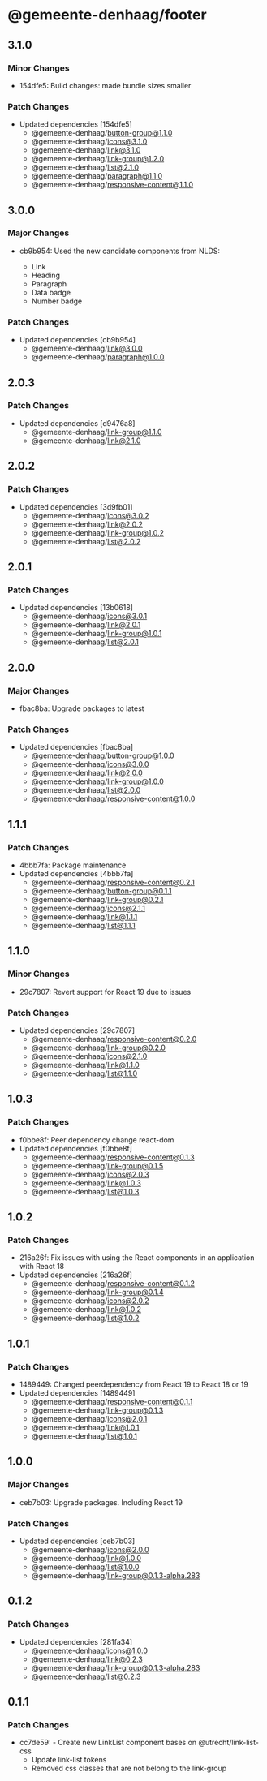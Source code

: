 # @gemeente-denhaag/footer

## 3.1.0

### Minor Changes

- 154dfe5: Build changes: made bundle sizes smaller

### Patch Changes

- Updated dependencies [154dfe5]
  - @gemeente-denhaag/button-group@1.1.0
  - @gemeente-denhaag/icons@3.1.0
  - @gemeente-denhaag/link@3.1.0
  - @gemeente-denhaag/link-group@1.2.0
  - @gemeente-denhaag/list@2.1.0
  - @gemeente-denhaag/paragraph@1.1.0
  - @gemeente-denhaag/responsive-content@1.1.0

## 3.0.0

### Major Changes

- cb9b954: Used the new candidate components from NLDS:

  - Link
  - Heading
  - Paragraph
  - Data badge
  - Number badge

### Patch Changes

- Updated dependencies [cb9b954]
  - @gemeente-denhaag/link@3.0.0
  - @gemeente-denhaag/paragraph@1.0.0

## 2.0.3

### Patch Changes

- Updated dependencies [d9476a8]
  - @gemeente-denhaag/link-group@1.1.0
  - @gemeente-denhaag/link@2.1.0

## 2.0.2

### Patch Changes

- Updated dependencies [3d9fb01]
  - @gemeente-denhaag/icons@3.0.2
  - @gemeente-denhaag/link@2.0.2
  - @gemeente-denhaag/link-group@1.0.2
  - @gemeente-denhaag/list@2.0.2

## 2.0.1

### Patch Changes

- Updated dependencies [13b0618]
  - @gemeente-denhaag/icons@3.0.1
  - @gemeente-denhaag/link@2.0.1
  - @gemeente-denhaag/link-group@1.0.1
  - @gemeente-denhaag/list@2.0.1

## 2.0.0

### Major Changes

- fbac8ba: Upgrade packages to latest

### Patch Changes

- Updated dependencies [fbac8ba]
  - @gemeente-denhaag/button-group@1.0.0
  - @gemeente-denhaag/icons@3.0.0
  - @gemeente-denhaag/link@2.0.0
  - @gemeente-denhaag/link-group@1.0.0
  - @gemeente-denhaag/list@2.0.0
  - @gemeente-denhaag/responsive-content@1.0.0

## 1.1.1

### Patch Changes

- 4bbb7fa: Package maintenance
- Updated dependencies [4bbb7fa]
  - @gemeente-denhaag/responsive-content@0.2.1
  - @gemeente-denhaag/button-group@0.1.1
  - @gemeente-denhaag/link-group@0.2.1
  - @gemeente-denhaag/icons@2.1.1
  - @gemeente-denhaag/link@1.1.1
  - @gemeente-denhaag/list@1.1.1

## 1.1.0

### Minor Changes

- 29c7807: Revert support for React 19 due to issues

### Patch Changes

- Updated dependencies [29c7807]
  - @gemeente-denhaag/responsive-content@0.2.0
  - @gemeente-denhaag/link-group@0.2.0
  - @gemeente-denhaag/icons@2.1.0
  - @gemeente-denhaag/link@1.1.0
  - @gemeente-denhaag/list@1.1.0

## 1.0.3

### Patch Changes

- f0bbe8f: Peer dependency change react-dom
- Updated dependencies [f0bbe8f]
  - @gemeente-denhaag/responsive-content@0.1.3
  - @gemeente-denhaag/link-group@0.1.5
  - @gemeente-denhaag/icons@2.0.3
  - @gemeente-denhaag/link@1.0.3
  - @gemeente-denhaag/list@1.0.3

## 1.0.2

### Patch Changes

- 216a26f: Fix issues with using the React components in an application with React 18
- Updated dependencies [216a26f]
  - @gemeente-denhaag/responsive-content@0.1.2
  - @gemeente-denhaag/link-group@0.1.4
  - @gemeente-denhaag/icons@2.0.2
  - @gemeente-denhaag/link@1.0.2
  - @gemeente-denhaag/list@1.0.2

## 1.0.1

### Patch Changes

- 1489449: Changed peerdependency from React 19 to React 18 or 19
- Updated dependencies [1489449]
  - @gemeente-denhaag/responsive-content@0.1.1
  - @gemeente-denhaag/link-group@0.1.3
  - @gemeente-denhaag/icons@2.0.1
  - @gemeente-denhaag/link@1.0.1
  - @gemeente-denhaag/list@1.0.1

## 1.0.0

### Major Changes

- ceb7b03: Upgrade packages. Including React 19

### Patch Changes

- Updated dependencies [ceb7b03]
  - @gemeente-denhaag/icons@2.0.0
  - @gemeente-denhaag/link@1.0.0
  - @gemeente-denhaag/list@1.0.0
  - @gemeente-denhaag/link-group@0.1.3-alpha.283

## 0.1.2

### Patch Changes

- Updated dependencies [281fa34]
  - @gemeente-denhaag/icons@1.0.0
  - @gemeente-denhaag/link@0.2.3
  - @gemeente-denhaag/link-group@0.1.3-alpha.283
  - @gemeente-denhaag/list@0.2.3

## 0.1.1

### Patch Changes

- cc7de59: - Create new LinkList component bases on @utrecht/link-list-css
  - Update link-list tokens
  - Removed css classes that are not belong to the link-group

